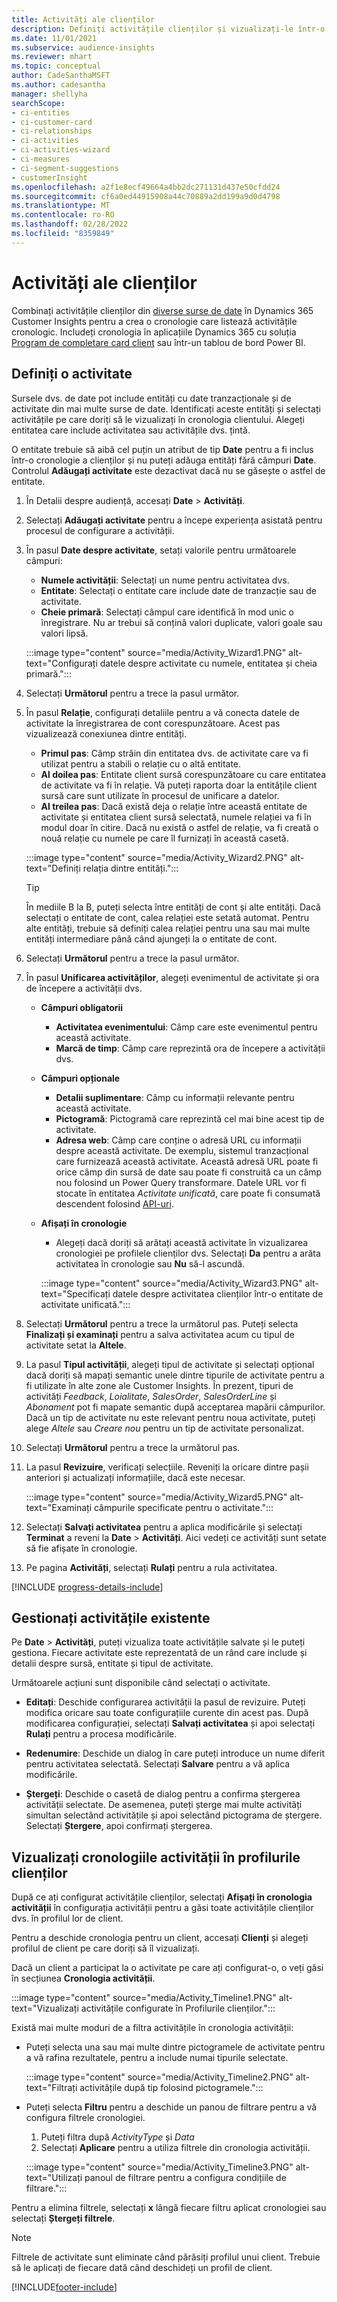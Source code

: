 ```yaml
---
title: Activități ale clienților
description: Definiți activitățile clienților și vizualizați-le într-o cronologie pe profilurile clienților.
ms.date: 11/01/2021
ms.subservice: audience-insights
ms.reviewer: mhart
ms.topic: conceptual
author: CadeSanthaMSFT
ms.author: cadesantha
manager: shellyha
searchScope:
- ci-entities
- ci-customer-card
- ci-relationships
- ci-activities
- ci-activities-wizard
- ci-measures
- ci-segment-suggestions
- customerInsight
ms.openlocfilehash: a2f1e8ecf49664a4bb2dc271131d437e50cfdd24
ms.sourcegitcommit: cf6a0ed44915908a44c70889a2dd199a9d0d4798
ms.translationtype: MT
ms.contentlocale: ro-RO
ms.lasthandoff: 02/28/2022
ms.locfileid: "8359849"
---
```

# <a name="customer-activities"></a>Activități ale clienților

Combinați activitățile clienților din [diverse surse de date](data-sources.md) în Dynamics 365 Customer Insights pentru a crea o cronologie care listează activitățile cronologic. Includeți cronologia în aplicațiile Dynamics 365 cu soluția [Program de completare card client](customer-card-add-in.md) sau într-un tablou de bord Power BI.

## <a name="define-an-activity"></a>Definiți o activitate

Sursele dvs. de date pot include entități cu date tranzacționale și de activitate din mai multe surse de date. Identificați aceste entități și selectați activitățile pe care doriți să le vizualizați în cronologia clientului. Alegeți entitatea care include activitatea sau activitățile dvs. țintă.

O entitate trebuie să aibă cel puțin un atribut de tip **Date** pentru a fi inclus într-o cronologie a clienților și nu puteți adăuga entități fără câmpuri **Date**. Controlul **Adăugați activitate** este dezactivat dacă nu se găsește o astfel de entitate.

1. În Detalii despre audiență, accesați **Date** > **Activități**.

1. Selectați **Adăugați activitate** pentru a începe experiența asistată pentru procesul de configurare a activității.

1. În pasul **Date despre activitate**, setați valorile pentru următoarele câmpuri:

   - **Numele activității**: Selectați un nume pentru activitatea dvs.
   - **Entitate**: Selectați o entitate care include date de tranzacție sau de activitate.
   - **Cheie primară**: Selectați câmpul care identifică în mod unic o înregistrare. Nu ar trebui să conțină valori duplicate, valori goale sau valori lipsă.

   :::image type="content" source="media/Activity_Wizard1.PNG" alt-text="Configurați datele despre activitate cu numele, entitatea și cheia primară.":::

1. Selectați **Următorul** pentru a trece la pasul următor.

1. În pasul **Relație**, configurați detaliile pentru a vă conecta datele de activitate la înregistrarea de cont corespunzătoare. Acest pas vizualizează conexiunea dintre entități.  

   - **Primul pas**: Câmp străin din entitatea dvs. de activitate care va fi utilizat pentru a stabili o relație cu o altă entitate.
   - **Al doilea pas**: Entitate client sursă corespunzătoare cu care entitatea de activitate va fi în relație. Vă puteți raporta doar la entitățile client sursă care sunt utilizate în procesul de unificare a datelor.
   - **Al treilea pas**: Dacă există deja o relație între această entitate de activitate și entitatea client sursă selectată, numele relației va fi în modul doar în citire. Dacă nu există o astfel de relație, va fi creată o nouă relație cu numele pe care îl furnizați în această casetă.

   :::image type="content" source="media/Activity_Wizard2.PNG" alt-text="Definiți relația dintre entități.":::

   > [!TIP]
   > În mediile B la B, puteți selecta între entități de cont și alte entități. Dacă selectați o entitate de cont, calea relației este setată automat. Pentru alte entități, trebuie să definiți calea relației pentru una sau mai multe entități intermediare până când ajungeți la o entitate de cont.

1. Selectați **Următorul** pentru a trece la pasul următor. 

1. În pasul **Unificarea activităților**, alegeți evenimentul de activitate și ora de începere a activității dvs. 
   - **Câmpuri obligatorii**
      - **Activitatea evenimentului**: Câmp care este evenimentul pentru această activitate.
      - **Marcă de timp**: Câmp care reprezintă ora de începere a activității dvs.

   - **Câmpuri opționale**
      - **Detalii suplimentare**: Câmp cu informații relevante pentru această activitate.
      - **Pictogramă**: Pictogramă care reprezintă cel mai bine acest tip de activitate.
      - **Adresa web**: Câmp care conține o adresă URL cu informații despre această activitate. De exemplu, sistemul tranzacțional care furnizează această activitate. Această adresă URL poate fi orice câmp din sursă de date sau poate fi construită ca un câmp nou folosind un Power Query transformare. Datele URL vor fi stocate în entitatea *Activitate unificată*, care poate fi consumată descendent folosind [API-uri](apis.md).

   - **Afișați în cronologie**
      - Alegeți dacă doriți să arătați această activitate în vizualizarea cronologiei pe profilele clienților dvs. Selectați **Da** pentru a arăta activitatea în cronologie sau **Nu** să-l ascundă.

      :::image type="content" source="media/Activity_Wizard3.PNG" alt-text="Specificați datele despre activitatea clienților într-o entitate de activitate unificată.":::

1. Selectați **Următorul** pentru a trece la următorul pas. Puteți selecta **Finalizați și examinați** pentru a salva activitatea acum cu tipul de activitate setat la **Altele**. 

1. La pasul **Tipul activității**, alegeți tipul de activitate și selectați opțional dacă doriți să mapați semantic unele dintre tipurile de activitate pentru a fi utilizate în alte zone ale Customer Insights. În prezent, tipuri de activități *Feedback*, *Loialitate*, *SalesOrder*, *SalesOrderLine* și *Abonament* pot fi mapate semantic după acceptarea mapării câmpurilor. Dacă un tip de activitate nu este relevant pentru noua activitate, puteți alege *Altele* sau *Creare nou* pentru un tip de activitate personalizat.

1. Selectați **Următorul** pentru a trece la următorul pas. 

1. La pasul **Revizuire**, verificați selecțiile. Reveniți la oricare dintre pașii anteriori și actualizați informațiile, dacă este necesar.

   :::image type="content" source="media/Activity_Wizard5.PNG" alt-text="Examinați câmpurile specificate pentru o activitate.":::
   
1. Selectați **Salvați activitatea** pentru a aplica modificările și selectați **Terminat** a reveni la **Date** > **Activități**. Aici vedeți ce activități sunt setate să fie afișate în cronologie. 

1. Pe pagina **Activități**, selectați **Rulați** pentru a rula activitatea. 

[!INCLUDE [progress-details-include](../includes/progress-details-pane.md)]

## <a name="manage-existing-activities"></a>Gestionați activitățile existente

Pe **Date** > **Activități**, puteți vizualiza toate activitățile salvate și le puteți gestiona. Fiecare activitate este reprezentată de un rând care include și detalii despre sursă, entitate și tipul de activitate.

Următoarele acțiuni sunt disponibile când selectați o activitate. 

- **Editați**: Deschide configurarea activității la pasul de revizuire. Puteți modifica oricare sau toate configurațiile curente din acest pas. După modificarea configurației, selectați **Salvați activitatea** și apoi selectați **Rulați** pentru a procesa modificările.

- **Redenumire**: Deschide un dialog în care puteți introduce un nume diferit pentru activitatea selectată. Selectați **Salvare** pentru a vă aplica modificările.

- **Ștergeți**: Deschide o casetă de dialog pentru a confirma ștergerea activității selectate. De asemenea, puteți șterge mai multe activități simultan selectând activitățile și apoi selectând pictograma de ștergere. Selectați **Ștergere**, apoi confirmați ștergerea.

## <a name="view-activity-timelines-on-customer-profiles"></a>Vizualizați cronologiile activității în profilurile clienților

După ce ați configurat activitățile clienților, selectați **Afișați în cronologia activității** în configurația activității pentru a găsi toate activitățile clienților dvs. în profilul lor de client.

Pentru a deschide cronologia pentru un client, accesați **Clienți** și alegeți profilul de client pe care doriți să îl vizualizați.

Dacă un client a participat la o activitate pe care ați configurat-o, o veți găsi în secțiunea **Cronologia activității**.

:::image type="content" source="media/Activity_Timeline1.PNG" alt-text="Vizualizați activitățile configurate în Profilurile clienților.":::

Există mai multe moduri de a filtra activitățile în cronologia activității:

- Puteți selecta una sau mai multe dintre pictogramele de activitate pentru a vă rafina rezultatele, pentru a include numai tipurile selectate.

  :::image type="content" source="media/Activity_Timeline2.PNG" alt-text="Filtrați activitățile după tip folosind pictogramele.":::

- Puteți selecta **Filtru** pentru a deschide un panou de filtrare pentru a vă configura filtrele cronologiei.

   1. Puteți filtra după *ActivityType* și *Data*
   1. Selectați **Aplicare** pentru a utiliza filtrele din cronologia activității.

   :::image type="content" source="media/Activity_Timeline3.PNG" alt-text="Utilizați panoul de filtrare pentru a configura condițiile de filtrare.":::

Pentru a elimina filtrele, selectați **x** lângă fiecare filtru aplicat cronologiei sau selectați **Ștergeți filtrele**.


> [!NOTE]
> Filtrele de activitate sunt eliminate când părăsiți profilul unui client. Trebuie să le aplicați de fiecare dată când deschideți un profil de client.

[!INCLUDE[footer-include](../includes/footer-banner.md)]
